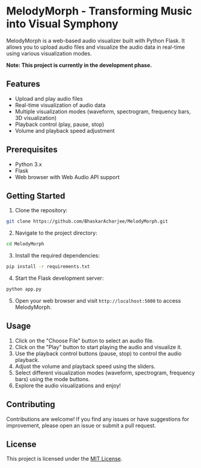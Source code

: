 # MelodyMorph - Transforming Music into Visual Symphony

MelodyMorph is a web-based audio visualizer built with Python Flask. It allows you to upload audio files and visualize the audio data in real-time using various visualization modes.

**Note: This project is currently in the development phase.**

## Features

- Upload and play audio files
- Real-time visualization of audio data
- Multiple visualization modes (waveform, spectrogram, frequency bars, 3D visualization)
- Playback control (play, pause, stop)
- Volume and playback speed adjustment

## Prerequisites

- Python 3.x
- Flask
- Web browser with Web Audio API support

## Getting Started

1. Clone the repository:

```bash
git clone https://github.com/BhaskarAcharjee/MelodyMorph.git
```

2. Navigate to the project directory:

```bash
cd MelodyMorph
```

3. Install the required dependencies:

```bash
pip install -r requirements.txt
```

4. Start the Flask development server:

```bash
python app.py
```

5. Open your web browser and visit `http://localhost:5000` to access MelodyMorph.

## Usage

1. Click on the "Choose File" button to select an audio file.
2. Click on the "Play" button to start playing the audio and visualize it.
3. Use the playback control buttons (pause, stop) to control the audio playback.
4. Adjust the volume and playback speed using the sliders.
5. Select different visualization modes (waveform, spectrogram, frequency bars) using the mode buttons.
6. Explore the audio visualizations and enjoy!

## Contributing

Contributions are welcome! If you find any issues or have suggestions for improvement, please open an issue or submit a pull request.

## License

This project is licensed under the [MIT License](LICENSE).
